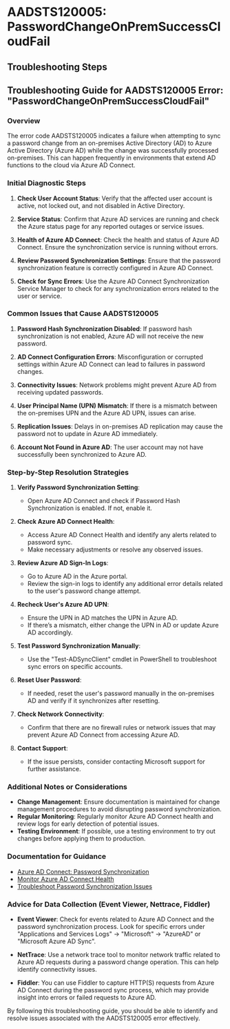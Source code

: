 
# AADSTS120005: PasswordChangeOnPremSuccessCloudFail


## Troubleshooting Steps
## Troubleshooting Guide for AADSTS120005 Error: "PasswordChangeOnPremSuccessCloudFail"

### Overview
The error code AADSTS120005 indicates a failure when attempting to sync a password change from an on-premises Active Directory (AD) to Azure Active Directory (Azure AD) while the change was successfully processed on-premises. This can happen frequently in environments that extend AD functions to the cloud via Azure AD Connect.

### Initial Diagnostic Steps
1. **Check User Account Status**: Verify that the affected user account is active, not locked out, and not disabled in Active Directory.
  
2. **Service Status**: Confirm that Azure AD services are running and check the Azure status page for any reported outages or service issues.

3. **Health of Azure AD Connect**: Check the health and status of Azure AD Connect. Ensure the synchronization service is running without errors.

4. **Review Password Synchronization Settings**: Ensure that the password synchronization feature is correctly configured in Azure AD Connect.

5. **Check for Sync Errors**: Use the Azure AD Connect Synchronization Service Manager to check for any synchronization errors related to the user or service.

### Common Issues that Cause AADSTS120005
1. **Password Hash Synchronization Disabled**: If password hash synchronization is not enabled, Azure AD will not receive the new password.

2. **AD Connect Configuration Errors**: Misconfiguration or corrupted settings within Azure AD Connect can lead to failures in password changes.

3. **Connectivity Issues**: Network problems might prevent Azure AD from receiving updated passwords.

4. **User Principal Name (UPN) Mismatch**: If there is a mismatch between the on-premises UPN and the Azure AD UPN, issues can arise.

5. **Replication Issues**: Delays in on-premises AD replication may cause the password not to update in Azure AD immediately.

6. **Account Not Found in Azure AD**: The user account may not have successfully been synchronized to Azure AD.

### Step-by-Step Resolution Strategies
1. **Verify Password Synchronization Setting**:
   - Open Azure AD Connect and check if Password Hash Synchronization is enabled. If not, enable it.

2. **Check Azure AD Connect Health**:
   - Access Azure AD Connect Health and identify any alerts related to password sync.
   - Make necessary adjustments or resolve any observed issues.

3. **Review Azure AD Sign-In Logs**:
   - Go to Azure AD in the Azure portal.
   - Review the sign-in logs to identify any additional error details related to the user's password change attempt.

4. **Recheck User's Azure AD UPN**:
   - Ensure the UPN in AD matches the UPN in Azure AD.
   - If there’s a mismatch, either change the UPN in AD or update Azure AD accordingly.

5. **Test Password Synchronization Manually**:
   - Use the "Test-ADSyncClient" cmdlet in PowerShell to troubleshoot sync errors on specific accounts.

6. **Reset User Password**:
   - If needed, reset the user's password manually in the on-premises AD and verify if it synchronizes after resetting.

7. **Check Network Connectivity**:
   - Confirm that there are no firewall rules or network issues that may prevent Azure AD Connect from accessing Azure AD.

8. **Contact Support**:
   - If the issue persists, consider contacting Microsoft support for further assistance.

### Additional Notes or Considerations
- **Change Management**: Ensure documentation is maintained for change management procedures to avoid disrupting password synchronization.
- **Regular Monitoring**: Regularly monitor Azure AD Connect health and review logs for early detection of potential issues.
- **Testing Environment**: If possible, use a testing environment to try out changes before applying them to production.

### Documentation for Guidance
- [Azure AD Connect: Password Synchronization](https://docs.microsoft.com/en-us/azure/active-directory/hybrid/how-to-connect-password-synchronization)
- [Monitor Azure AD Connect Health](https://docs.microsoft.com/en-us/azure/active-directory/hybrid/monitoring-health)
- [Troubleshoot Password Synchronization Issues](https://docs.microsoft.com/en-us/azure/active-directory/hybrid/tshoot-password-synchronization)

### Advice for Data Collection (Event Viewer, Nettrace, Fiddler)
- **Event Viewer**: Check for events related to Azure AD Connect and the password synchronization process. Look for specific errors under "Applications and Services Logs" -> "Microsoft" -> "AzureAD" or "Microsoft Azure AD Sync".

- **NetTrace**: Use a network trace tool to monitor network traffic related to Azure AD requests during a password change operation. This can help identify connectivity issues.

- **Fiddler**: You can use Fiddler to capture HTTP(S) requests from Azure AD Connect during the password sync process, which may provide insight into errors or failed requests to Azure AD.

By following this troubleshooting guide, you should be able to identify and resolve issues associated with the AADSTS120005 error effectively.